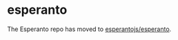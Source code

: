 # esperanto

The Esperanto repo has moved to [esperantojs/esperanto](https://github.com/esperantojs/esperanto).
